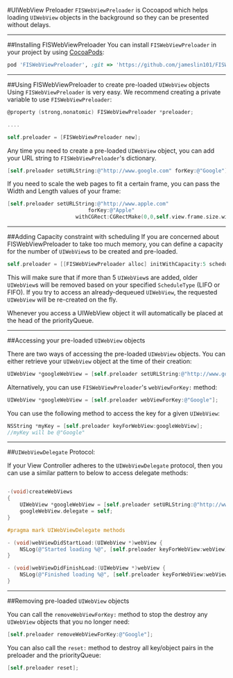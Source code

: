 #UIWebView Preloader 
`FISWebViewPreloader` is Cocoapod which helps loading `UIWebView` objects in the background so they can be presented without delays.

---
##Installing FISWebViewPreloader
You can install `FISWebViewPreloader` in your project by using [CocoaPods](https://github.com/cocoapods/cocoapods):

```Ruby
pod 'FISWebViewPreloader', :git => 'https://github.com/jameslin101/FISWebViewPreloader.git'
```

---
##Using FISWebViewPreloader to create pre-loaded `UIWebView` objects 
Using `FISWebViewPreloader` is very easy. We recommend creating a private variable to use `FISWebViewPreloader`:

```Objective-C
@property (strong,nonatomic) FISWebViewPreloader *preloader;

....

self.preloader = [FISWebViewPreloader new];
```

Any time you need to create a pre-loaded `UIWebView` object, you can add your URL string to `FISWebViewPreloader`'s dictionary. 

```Objective-C
[self.preloader setURLString:@"http://www.google.com" forKey:@"Google"];
```

If you need to scale the web pages to fit a certain frame, you can pass the Width and Length values of your frame:

```Objective-C
[self.preloader setURLString:@"http://www.apple.com"
                          forKey:@"Apple"
                      withCGRect:CGRectMake(0,0,self.view.frame.size.width, self.view.frame.size.height)];
```
---
##Adding Capacity constraint with scheduling
If you are concerned about FISWebViewPreloader to take too much memory, you can define a capacity for the number of `UIWebView`s to be created and pre-loaded. 

```Objective-C
self.preloader = [[FISWebViewPreloader alloc] initWithCapacity:5 scheduleType:FIFO];
```

This will make sure that if more than 5 `UIWebView`s are added, older `UIWebView`s will be removed based on your specified `ScheduleType` (LIFO or FIFO). If you try to access an already-dequeued `UIWebView`, the requested `UIWebView` will be re-created on the fly.

Whenever you access a UIWebView object it will automatically be placed at the head of the priorityQueue.

---
##Accessing your pre-loaded `UIWebView` objects 

There are two ways of accessing the pre-loaded `UIWebView` objects. You can either retrieve your `UIWebView` object at the time of their creation: 

```Objective-C
UIWebView *googleWebView = [self.preloader setURLString:@"http://www.google.com" forKey:@"Google"];
```

Alternatively, you can use `FISWebViewPreloader`'s `webViewForKey:` method: 

```Objective-C
UIWebView *googleWebView = [self.preloader webViewForKey:@"Google"];
````

You can use the following method to access the key for a given `UIWebView`: 

```Objective-C
NSString *myKey = [self.preloader keyForWebView:googleWebView];
//myKey will be @"Google"
```

---
##`UIWebViewDelegate` Protocol: 

If your View Controller adheres to the `UIWebViewDelegate` protocol, then you can use a similar pattern to below to access delegate methods:

```Objective-C

-(void)createWebViews
{
    UIWebView *googleWebView = [self.preloader setURLString:@"http://www.google.com" forKey:@"Google"];
    googleWebView.delegate = self;
}

#pragma mark UIWebViewDelegate methods

- (void)webViewDidStartLoad:(UIWebView *)webView {
    NSLog(@"Started loading %@", [self.preloader keyForWebView:webView]);
}

- (void)webViewDidFinishLoad:(UIWebView *)webView {
    NSLog(@"Finished loading %@", [self.preloader keyForWebView:webView]);
}
```


---
##Removing pre-loaded `UIWebView` objects

You can call the `removeWebViewForKey:` method to stop the destroy any `UIWebView` objects that you no longer need: 

```Objective-C
[self.preloader removeWebViewForKey:@"Google"];
```

You can also call the `reset:` method to destroy all key/object pairs in the preloader and the priorityQueue: 

```Objective-C
[self.preloader reset];
```


